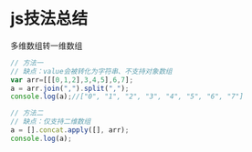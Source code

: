# js技法总结

多维数组转一维数组

```javascript
// 方法一
// 缺点：value会被转化为字符串、不支持对象数组
var arr=[[[0,1,2],3,4,5],6,7];
a = arr.join(",").split(",");
console.log(a);//["0", "1", "2", "3", "4", "5", "6", "7"]

// 方法二
// 缺点：仅支持二维数组
a = [].concat.apply([], arr);
console.log(a);
```



